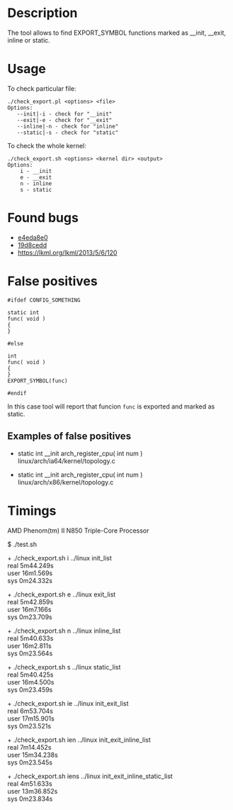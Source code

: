 # Description
The tool allows to find EXPORT\_SYMBOL functions marked as \_\_init,
\_\_exit, inline or static.

# Usage
To check particular file:

    ./check_export.pl <options> <file>
    Options:
       --init|-i - check for "__init"
       --exit|-e - check for "__exit"
       --inline|-n - check for "inline"
       --static|-s - check for "static"

To check the whole kernel:

    ./check_export.sh <options> <kernel dir> <output>
    Options:
        i - __init
        e - __exit
        n - inline
        s - static

# Found bugs
* [e4eda8e0](https://git.kernel.org/cgit/linux/kernel/git/torvalds/linux.git/commit/?id=e4eda8e0654c19cd7e3d143b051f3d5c213f0b43)
* [19d8cedd](https://git.kernel.org/cgit/linux/kernel/git/torvalds/linux.git/commit/?id=19d8ceddda8b3a806a0960106ae6aa4dcc21df3b)
* <https://lkml.org/lkml/2013/5/6/120>

# False positives

    #ifdef CONFIG_SOMETHING
    
    static int
    func( void )
    {
    }
    
    #else

    int
    func( void )
    {
    }
    EXPORT_SYMBOL(func)

    #endif

In this case tool will report that funcion `func` is exported and marked as
static.

## Examples of false positives
* static int \_\_init arch\_register\_cpu( int num )  
linux/arch/ia64/kernel/topology.c

* static int \_\_init arch\_register\_cpu( int num )  
linux/arch/x86/kernel/topology.c
    
# Timings

AMD Phenom(tm) II N850 Triple-Core Processor

$ ./test.sh  

\+ ./check\_export.sh i ../linux init\_list  
real	5m44.249s  
user	16m1.569s  
sys	0m24.332s  

\+ ./check\_export.sh e ../linux exit\_list  
real	5m42.859s  
user	16m7.166s  
sys	0m23.709s  

\+ ./check\_export.sh n ../linux inline\_list  
real	5m40.633s  
user	16m2.811s  
sys	0m23.564s  

\+ ./check\_export.sh s ../linux static\_list  
real	5m40.425s  
user	16m4.500s  
sys	0m23.459s  

\+ ./check\_export.sh ie ../linux init\_exit\_list  
real	6m53.704s  
user	17m15.901s  
sys	0m23.521s  

\+ ./check\_export.sh ien ../linux init\_exit\_inline\_list  
real	7m14.452s  
user	15m34.238s  
sys	0m23.545s  

\+ ./check\_export.sh iens ../linux init\_exit\_inline\_static\_list  
real	4m51.633s  
user	13m36.852s  
sys	0m23.834s  
